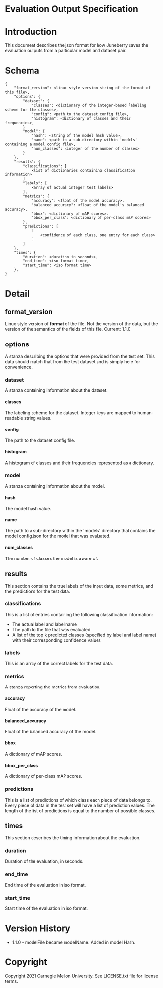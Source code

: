Evaluation Output Specification
==========


# Introduction

This document describes the json format for how Juneberry saves the evaluation outputs from a particular model and 
dataset pair.

# Schema
```
{
    "format_version": <linux style version string of the format of this file>,
    "options": {
        "dataset": {
            "classes": <dictionary of the integer-based labeling scheme for the classes>,
            "config": <path to the dataset config file>,
            "histogram": <dictionary of classes and their frequencies>,
        }
        "model": {
            "hash": <string of the model hash value>,
            "name": <path to a sub-directory within 'models' containing a model config file>,
            "num_classes": <integer of the number of classes>
        }
    },
    "results": {
        "classifications": [
            <list of dictionaries containing classification information>
        ]
        "labels": [ 
            <array of actual integer test labels>
        ],
        "metrics": {
            "accuracy": <float of the model accuracy>,
            "balanced_accuracy": <float of the model's balanced accuracy>,
            "bbox": <dictionary of mAP scores>,
            "bbox_per_class": <dictionary of per-class mAP scores>
        },
        "predictions": [
            [
                <confidence of each class, one entry for each class>
            ]
        ]
    },
    "times": {
        "duration": <duration in seconds>,
        "end_time": <iso format time>,
        "start_time": <iso format time>
    },
}    
```

# Detail

## format_version
Linux style version of **format** of the file. Not the version of 
the data, but the version of the semantics of the fields of this file. 
Current: 1.1.0

## options
A stanza describing the options that were provided from the test set. This data should match 
that from the test dataset and is simply here for convenience.

### dataset
A stanza containing information about the dataset.
#### classes
The labeling scheme for the dataset. Integer keys are mapped to human-readable string values.
#### config
The path to the dataset config file.
#### histogram
A histogram of classes and their frequencies represented as a dictionary.

### model
A stanza containing information about the model.
#### hash
The model hash value.
#### name
The path to a sub-directory within the 'models' directory that contains the model config.json for
the model that was evaluated.
#### num_classes
The number of classes the model is aware of.

## results
This section contains the true labels of the input data, some metrics, and the predictions for the test data.

### classifications
This is a list of entries containing the following classification information:
* The actual label and label name
* The path to the file that was evaluated
* A list of the top k predicted classes (specified by label and label name) with their corresponding confidence values

### labels
This is an array of the correct labels for the test data.

### metrics
A stanza reporting the metrics from evaluation.
#### accuracy
Float of the accuracy of the model.
#### balanced_accuracy
Float of the balanced accuracy of the model.
#### bbox
A dictionary of mAP scores.
#### bbox_per_class
A dictionary of per-class mAP scores.

### predictions
This is a list of predictions of which class each piece of data belongs to. Every piece of data 
in the test set will have a list of prediction values. The length of the list of predictions 
is equal to the number of possible classes. 

## times
This section describes the timing information about the evaluation.

### duration
Duration of the evaluation, in seconds.
### end_time
End time of the evaluation in iso format.
### start_time
Start time of the evaluation in iso format.

    
# Version History

* 1.1.0 - modelFile became modelName. Added in model Hash.

# Copyright

Copyright 2021 Carnegie Mellon University.  See LICENSE.txt file for license terms.
 
